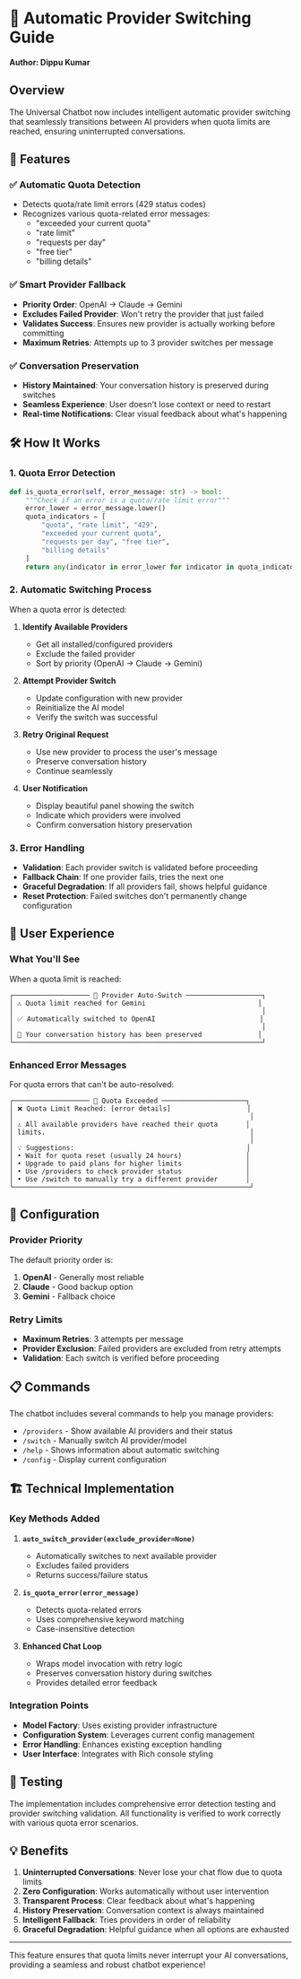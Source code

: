 # 🔄 Automatic Provider Switching Guide

**Author: Dippu Kumar**

## Overview

The Universal Chatbot now includes intelligent automatic provider switching that seamlessly transitions between AI providers when quota limits are reached, ensuring uninterrupted conversations.

## 🚀 Features

### ✅ Automatic Quota Detection
- Detects quota/rate limit errors (429 status codes)
- Recognizes various quota-related error messages:
  - "exceeded your current quota"
  - "rate limit"
  - "requests per day"
  - "free tier"
  - "billing details"

### ✅ Smart Provider Fallback
- **Priority Order**: OpenAI → Claude → Gemini
- **Excludes Failed Provider**: Won't retry the provider that just failed
- **Validates Success**: Ensures new provider is actually working before committing
- **Maximum Retries**: Attempts up to 3 provider switches per message

### ✅ Conversation Preservation
- **History Maintained**: Your conversation history is preserved during switches
- **Seamless Experience**: User doesn't lose context or need to restart
- **Real-time Notifications**: Clear visual feedback about what's happening

## 🛠 How It Works

### 1. Quota Error Detection
```python
def is_quota_error(self, error_message: str) -> bool:
    """Check if an error is a quota/rate limit error"""
    error_lower = error_message.lower()
    quota_indicators = [
        "quota", "rate limit", "429", 
        "exceeded your current quota",
        "requests per day", "free tier",
        "billing details"
    ]
    return any(indicator in error_lower for indicator in quota_indicators)
```

### 2. Automatic Switching Process
When a quota error is detected:

1. **Identify Available Providers**
   - Get all installed/configured providers
   - Exclude the failed provider
   - Sort by priority (OpenAI → Claude → Gemini)

2. **Attempt Provider Switch**
   - Update configuration with new provider
   - Reinitialize the AI model
   - Verify the switch was successful

3. **Retry Original Request**
   - Use new provider to process the user's message
   - Preserve conversation history
   - Continue seamlessly

4. **User Notification**
   - Display beautiful panel showing the switch
   - Indicate which providers were involved
   - Confirm conversation history preservation

### 3. Error Handling
- **Validation**: Each provider switch is validated before proceeding
- **Fallback Chain**: If one provider fails, tries the next one
- **Graceful Degradation**: If all providers fail, shows helpful guidance
- **Reset Protection**: Failed switches don't permanently change configuration

## 🎯 User Experience

### What You'll See

When a quota limit is reached:

```
┌─────────────────── 🔄 Provider Auto-Switch ───────────────────┐
│ ⚠️ Quota limit reached for Gemini                            │
│                                                              │
│ ✅ Automatically switched to OpenAI                          │
│                                                              │
│ 💬 Your conversation history has been preserved              │
└──────────────────────────────────────────────────────────────┘
```

### Enhanced Error Messages
For quota errors that can't be auto-resolved:

```
┌─────────────────── 🚫 Quota Exceeded ─────────────────────┐
│ ❌ Quota Limit Reached: [error details]                   │
│                                                           │
│ ⚠️ All available providers have reached their quota       │
│ limits.                                                   │
│                                                           │
│ 💡 Suggestions:                                           │
│ • Wait for quota reset (usually 24 hours)                │
│ • Upgrade to paid plans for higher limits                │
│ • Use /providers to check provider status                │
│ • Use /switch to manually try a different provider       │
└───────────────────────────────────────────────────────────┘
```

## 🔧 Configuration

### Provider Priority
The default priority order is:
1. **OpenAI** - Generally most reliable
2. **Claude** - Good backup option  
3. **Gemini** - Fallback choice

### Retry Limits
- **Maximum Retries**: 3 attempts per message
- **Provider Exclusion**: Failed providers are excluded from retry attempts
- **Validation**: Each switch is verified before proceeding

## 📋 Commands

The chatbot includes several commands to help you manage providers:

- `/providers` - Show available AI providers and their status
- `/switch` - Manually switch AI provider/model
- `/help` - Shows information about automatic switching
- `/config` - Display current configuration

## 🏗 Technical Implementation

### Key Methods Added

1. **`auto_switch_provider(exclude_provider=None)`**
   - Automatically switches to next available provider
   - Excludes failed providers
   - Returns success/failure status

2. **`is_quota_error(error_message)`**
   - Detects quota-related errors
   - Uses comprehensive keyword matching
   - Case-insensitive detection

3. **Enhanced Chat Loop**
   - Wraps model invocation with retry logic
   - Preserves conversation history during switches
   - Provides detailed error feedback

### Integration Points

- **Model Factory**: Uses existing provider infrastructure
- **Configuration System**: Leverages current config management
- **Error Handling**: Enhances existing exception handling
- **User Interface**: Integrates with Rich console styling

## 🔬 Testing

The implementation includes comprehensive error detection testing and provider switching validation. All functionality is verified to work correctly with various quota error scenarios.

## 💡 Benefits

1. **Uninterrupted Conversations**: Never lose your chat flow due to quota limits
2. **Zero Configuration**: Works automatically without user intervention
3. **Transparent Process**: Clear feedback about what's happening
4. **History Preservation**: Conversation context is always maintained
5. **Intelligent Fallback**: Tries providers in order of reliability
6. **Graceful Degradation**: Helpful guidance when all options are exhausted

---

This feature ensures that quota limits never interrupt your AI conversations, providing a seamless and robust chatbot experience!